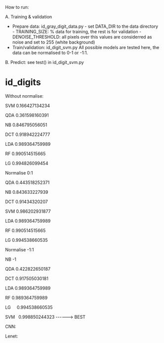 How to run:

A. Training & validation
  + Prepare data: id_gray_digit_data.py
              - set DATA_DIR to the data directory
              - TRAINING_SIZE: % data for training, the rest is for validation
              - DENOISE_THRESHOLD: all pixels over this values are considerred as noise and set to 255 (white background)
  + Train/validation: id_digit_svm.py
        All possible models are tested here, the data can be normalised to 0-1 or -1:1.
        
B. Predict: see test() in id_digit_svm.py

# id_digits
Without normalise:

SVM    0.166427134234

QDA    0.361598160391

NB     0.846795056051

DCT    0.918942224777

LDA    0.989364759989

RF     0.990514515665

LG     0.994826099454

Normalise 0:1

QDA    0.443518252371

NB     0.843633227939

DCT    0.91434320207

SVM    0.986202931877

LDA    0.989364759989

RF     0.990514515665

LG     0.994538660535


Normalise -1:1

NB    -1

QDA    0.422822650187

DCT    0.917505030181

LDA    0.989364759989

RF     0.989364759989

LG     0.994538660535

SVM    0.998850244323  ------> BEST 


CNN:

Lenet:


